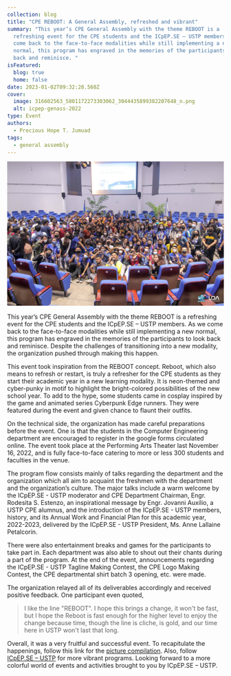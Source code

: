 ```yaml
---
collection: blog
title: "CPE REBOOT: A General Assembly, refreshed and vibrant"
summary: "This year’s CPE General Assembly with the theme REBOOT is a
  refreshing event for the CPE students and the ICpEP.SE – USTP members. As we
  come back to the face-to-face modalities while still implementing a new
  normal, this program has engraved in the memories of the participants to look
  back and reminisce. "
isFeatured:
  blog: true
  home: false
date: 2023-01-02T09:32:28.560Z
cover:
  image: 316602563_5801172273303062_3044435899382207648_n.png
  alt: icpep-genass-2022 
type: Event
authors:
  - Precious Hope T. Jumuad
tags:
  - general assembly
---
```

![icpep-genass-2022](316602563_5801172273303062_3044435899382207648_n.png "no-title")

This year’s CPE General Assembly with the theme REBOOT is a refreshing event for the CPE students and the ICpEP.SE – USTP members. As we come back to the face-to-face modalities while still implementing a new normal, this program has engraved in the memories of the participants to look back and reminisce. Despite the challenges of transitioning into a new modality, the organization pushed through making this happen. 

This event took inspiration from the REBOOT concept. Reboot, which also means to refresh or restart, is truly a refresher for the CPE students as they start their academic year in a new learning modality. It is neon-themed and cyber-punky in motif to highlight the bright-colored possibilities of the new school year. To add to the hype, some students came in cosplay inspired by the game and animated series Cyberpunk Edge runners. They were featured during the event and given chance to flaunt their outfits.

On the technical side, the organization has made careful preparations before the event. One is that the students in the Computer Engineering department are encouraged to register in the google forms circulated online. The event took place at the Performing Arts Theater last November 16, 2022, and is fully face-to-face catering to more or less 300 students and faculties in the venue.

The program flow consists mainly of talks regarding the department and the organization which all aim to acquaint the freshmen with the department and the organization’s culture. The major talks include a warm welcome by the ICpEP.SE - USTP moderator and CPE Department Chairman, Engr. Rodesita S. Estenzo, an inspirational message by Engr. Jovanni Auxilio, a USTP CPE alumnus, and the introduction of the ICpEP.SE - USTP members, history, and its Annual Work and Financial Plan for this academic year, 2022-2023, delivered by the ICpEP.SE - USTP President, Ms. Anne Lallaine Petalcorin.

There were also entertainment breaks and games for the participants to take part in. Each department was also able to shout out their chants during a part of the program. At the end of the event, announcements regarding the ICpEP.SE - USTP Tagline Making Contest, the CPE Logo Making Contest, the CPE departmental shirt batch 3 opening, etc. were made.

The organization relayed all of its deliverables accordingly and received positive feedback. One participant even quoted,

> I like the line "REBOOT". I hope this brings a change, it won't be fast, but I hope the Reboot is fast enough for the higher level to enjoy the change because time, though the line is cliche, is gold, and our time here in USTP won't last that long.

Overall, it was a very fruitful and successful event. To recapitulate the happenings, follow this link for the [picture compilation](https://www.facebook.com/icpep.se.ustp/posts/pfbid0LWUnwATaVh6T3gza3fgaixx2oQtKjQyTBFLWcjQCP15WyRXyq6McuQTK9JUf7zsYl). Also, follow [ICpEP.SE – USTP](https://www.facebook.com/icpep.se.ustp) for more vibrant programs. Looking forward to a more colorful world of events and activities brought to you by ICpEP.SE – USTP.
